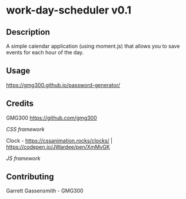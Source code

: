 # work-day-scheduler v0.1

## Description
A simple calendar application (using moment.js) that allows you to save events for each hour of the day.

## Usage
https://gmg300.github.io/password-generator/

## Credits
GMG300 https://github.com/gmg300

*CSS framework*

Clock - https://cssanimation.rocks/clocks/ | https://codepen.io/JWardee/pen/XmMvGK

*JS framework*


## Contributing
Garrett Gassensmith - GMG300